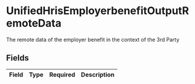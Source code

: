 # UnifiedHrisEmployerbenefitOutputRemoteData

The remote data of the employer benefit in the context of the 3rd Party


## Fields

| Field       | Type        | Required    | Description |
| ----------- | ----------- | ----------- | ----------- |